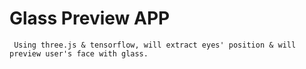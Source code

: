 # Glass Preview APP
` 
Using three.js & tensorflow, will extract eyes' position & will preview user's face with glass.
`

